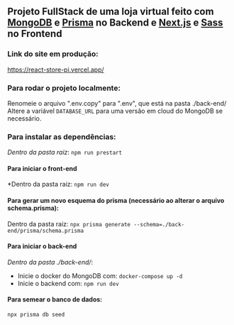 ## Projeto FullStack de uma loja virtual feito com [MongoDB](https://www.mongodb.com/) e [Prisma](https://www.prisma.io/) no Backend e [Next.js](https://nextjs.org/) e [Sass](https://sass-lang.com/) no Frontend

### Link do site em produção:
https://react-store-pi.vercel.app/

### Para rodar o projeto localmente:
Renomeie o arquivo ".env.copy" para ".env", que está na pasta ./back-end/
Altere a variável `DATABASE_URL` para uma versão em cloud do MongoDB se necessário.
### Para instalar as dependências:
_Dentro da pasta raiz_:
`npm run prestart`
#### Para iniciar o front-end
*Dentro da pasta raiz:
`npm run dev`
#### Para gerar um novo esquema do prisma (necessário ao alterar o arquivo schema.prisma):
Dentro da pasta raiz:
`npx prisma generate --schema=./back-end/prisma/schema.prisma`
####  Para iniciar o back-end
*Dentro da pasta ./back-end/*:
* Inicie o docker do MongoDB com:
`docker-compose up -d`
* Inicie o backend com:
`npm run dev`

#### Para semear o banco de dados:
` npx prisma db seed `
